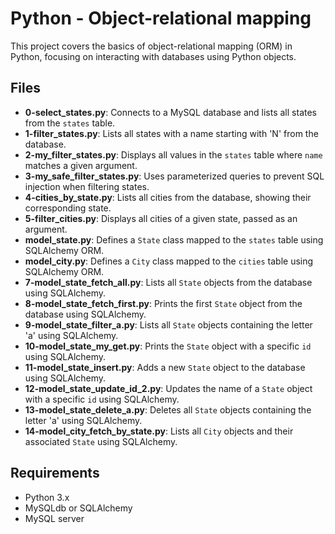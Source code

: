 # Python - Object-relational mapping

This project covers the basics of object-relational mapping (ORM) in Python, focusing on interacting with databases using Python objects.

## Files

- **0-select_states.py**: Connects to a MySQL database and lists all states from the `states` table.
- **1-filter_states.py**: Lists all states with a name starting with 'N' from the database.
- **2-my_filter_states.py**: Displays all values in the `states` table where `name` matches a given argument.
- **3-my_safe_filter_states.py**: Uses parameterized queries to prevent SQL injection when filtering states.
- **4-cities_by_state.py**: Lists all cities from the database, showing their corresponding state.
- **5-filter_cities.py**: Displays all cities of a given state, passed as an argument.
- **model_state.py**: Defines a `State` class mapped to the `states` table using SQLAlchemy ORM.
- **model_city.py**: Defines a `City` class mapped to the `cities` table using SQLAlchemy ORM.
- **7-model_state_fetch_all.py**: Lists all `State` objects from the database using SQLAlchemy.
- **8-model_state_fetch_first.py**: Prints the first `State` object from the database using SQLAlchemy.
- **9-model_state_filter_a.py**: Lists all `State` objects containing the letter 'a' using SQLAlchemy.
- **10-model_state_my_get.py**: Prints the `State` object with a specific `id` using SQLAlchemy.
- **11-model_state_insert.py**: Adds a new `State` object to the database using SQLAlchemy.
- **12-model_state_update_id_2.py**: Updates the name of a `State` object with a specific `id` using SQLAlchemy.
- **13-model_state_delete_a.py**: Deletes all `State` objects containing the letter 'a' using SQLAlchemy.
- **14-model_city_fetch_by_state.py**: Lists all `City` objects and their associated `State` using SQLAlchemy.

## Requirements

- Python 3.x
- MySQLdb or SQLAlchemy
- MySQL server
